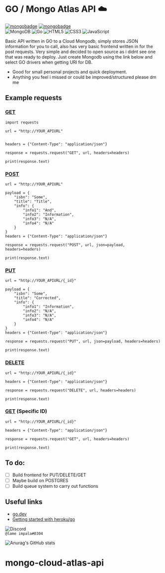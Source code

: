 # GO / Mongo Atlas API ☁️

[![mongobadge](https://img.shields.io/badge/Mongodb-signup-green.svg)](https://www.mongodb.com/atlas/database)   [![mongobadge](https://img.shields.io/badge/go-mongodrivers-orange.svg)](https://docs.mongodb.com/drivers/go/current) <br/>
![MongoDB](https://img.shields.io/badge/MongoDB-%234ea94b.svg?style=for-the-badge&logo=mongodb&logoColor=white)  ![Go](https://img.shields.io/badge/go-%2300ADD8.svg?style=for-the-badge&logo=go&logoColor=white)  ![HTML5](https://img.shields.io/badge/html5-%23E34F26.svg?style=for-the-badge&logo=html5&logoColor=white)  ![CSS3](https://img.shields.io/badge/css3-%231572B6.svg?style=for-the-badge&logo=css3&logoColor=white)  ![JavaScript](https://img.shields.io/badge/javascript-%23323330.svg?style=for-the-badge&logo=javascript&logoColor=%23F7DF1E)

Basic API written in GO to a Cloud Mongodb, simply stores JSON information for you to call, also has very basic frontend written in for the post requests. Very simple and decided to open source as i didnt see one that was ready to deploy. Just create Mongodb using the link below and select GO drivers when getting URI for DB.



* Good for small personal projects and quick deployment.
* Anything you feel i missed or could be improved/structured please dm me


## Example requests

### <ins>GET</ins>
```
import requests

url = "http://YOUR_APIURL"


headers = {"Content-Type": "application/json"}

response = requests.request("GET", url, headers=headers)

print(response.text)
```

### <ins>POST</ins>

```
url = "http://YOUR_APIURL"

payload = {
    "isbn": "Some",
    "title": "Title",
    "info": {
        "info1": "And",
        "info2": "Information",
        "info3": "N/A",
        "info4": "N/A"
    }
}
headers = {"Content-Type": "application/json"}

response = requests.request("POST", url, json=payload, headers=headers)

print(response.text)
```

### <ins>PUT</ins>

```
url = "http://YOUR_APIURL/{_id}"

payload = {
    "isbn": "Some",
    "title": "Corrected",
    "info": {
        "info1": "Information",
        "info2": "N/A",
        "info3": "N/A",
        "info4": "N/A"
    }
}
headers = {"Content-Type": "application/json"}

response = requests.request("PUT", url, json=payload, headers=headers)

print(response.text)
```

### <ins>DELETE</ins>

```
url = "http://YOUR_APIURL/{_id}"

headers = {"Content-Type": "application/json"}

response = requests.request("DELETE", url, headers=headers)

print(response.text)
```

### <ins>GET</ins> (Specific ID)

```
url = "http://YOUR_APIURL/{_id}"

headers = {"Content-Type": "application/json"}

response = requests.request("GET", url, headers=headers)

print(response.text)
```

## To do:
- [ ] Build frontend for PUT/DELETE/GET
- [ ] Maybe build on POSTGRES
- [ ] Build queue system to carry out functions

## Useful links
* [go.dev](https://go.dev/)
* [Getting started with heroku/go](https://devcenter.heroku.com/articles/getting-started-with-go)


![Discord](https://img.shields.io/badge/Discord-7289DA?style=for-the-badge&logo=discord&logoColor=white) <br/>```@lame impala#0304```

![Anurag's GitHub stats](https://github-readme-stats.vercel.app/api?username=trapmorrissey&show_icons=true&theme=dark)
# mongo-cloud-atlas-api
